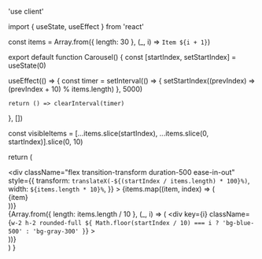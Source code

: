 'use client'

import { useState, useEffect } from 'react'

const items = Array.from({ length: 30 }, (_, i) => `Item ${i + 1}`)

export default function Carousel() {
  const [startIndex, setStartIndex] = useState(0)

  useEffect(() => {
    const timer = setInterval(() => {
      setStartIndex((prevIndex) => (prevIndex + 10) % items.length)
    }, 5000)

    return () => clearInterval(timer)
  }, [])

  const visibleItems = [...items.slice(startIndex), ...items.slice(0, startIndex)].slice(0, 10)

  return (
    <div className="w-full overflow-hidden bg-gray-100 p-4">
      <div className="relative w-full">
        <div
          className="flex transition-transform duration-500 ease-in-out"
          style={{
            transform: `translateX(-${(startIndex / items.length) * 100}%)`,
            width: `${items.length * 10}%`,
          }}
        >
          {items.map((item, index) => (
            <div
              key={index}
              className="w-1/10 flex-shrink-0 p-2"
            >
              <div className="bg-white rounded-lg shadow-md p-4 h-full flex items-center justify-center">
                <span className="text-lg font-semibold">{item}</span>
              </div>
            </div>
          ))}
        </div>
      </div>
      <div className="mt-4 flex justify-center">
        <div className="flex space-x-2">
          {Array.from({ length: items.length / 10 }, (_, i) => (
            <div
              key={i}
              className={`w-2 h-2 rounded-full ${
                Math.floor(startIndex / 10) === i ? 'bg-blue-500' : 'bg-gray-300'
              }`}
            ></div>
          ))}
        </div>
      </div>
    </div>
  )
}
